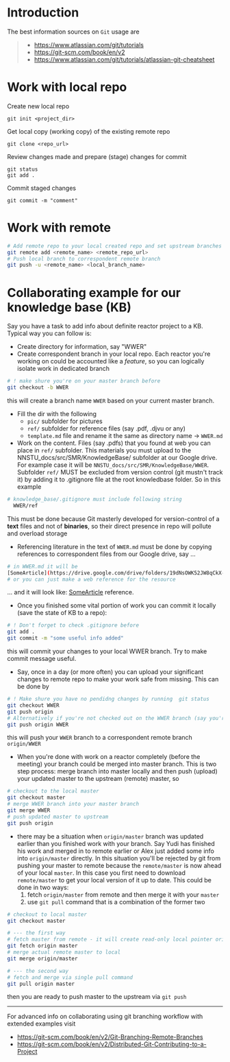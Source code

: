 # Introduction  

The best information sources on `Git` usage are
> - https://www.atlassian.com/git/tutorials
> - https://git-scm.com/book/en/v2
> - https://www.atlassian.com/git/tutorials/atlassian-git-cheatsheet

# Work with local repo
Create new local repo
``` 
git init <project_dir>
```
Get local copy (working copy) of the existing remote repo 
```
git clone <repo_url>
```
Review changes made and prepare (stage) changes for commit
```
git status
git add .
```
Commit staged changes
```
git commit -m "comment"
```


# Work with remote
```bash
# Add remote repo to your local created repo and set upstream branches
git remote add <remote_name> <remote_repo_url>
# Push local branch to correspondent remote branch
git push -u <remote_name> <local_branch_name>
```

# Collaborating example for our knowledge base (KB)
Say you have a task to add info about definite reactor project to a KB. Typical way you can follow is:
- Create directory for information, say "WWER"
- Create correspondent branch in your local repo. Each reactor you're working on could be accounted like a _feature_, so you can logically isolate work in dedicated branch
```bash
# ! make shure you're on your master branch before
git checkout -b WWER
```
this will create a branch name `WWER` based on your current master branch.
- Fill the dir with the following
  - `pic/` subfolder for pictures
  - `ref/` subfolder for reference files (say .pdf, .djvu or any)
  - `template.md` file and rename it the same as directory name -> `WWER.md`
- Work on the content. Files (say .pdfs) that you found at web you can place in `ref/` subfolder. This materials you must upload to the NNSTU_docs/src/SMR/KnowledgeBase/ subfolder at our Google drive. For example case it will be `NNSTU_docs/src/SMR/KnowledgeBase/WWER`. Subfolder `ref/` MUST be excluded from version control (git mustn't track it) by adding it to .gitignore file at the root knowledbase folder. So in this example
```bash
# knowledge_base/.gitignore must include following string
  WWER/ref
```
This must be done because Git masterly developed for version-control of a **text** files and not  of **binaries**, so their direct presence in repo will pollute and overload storage
- Referencing literature in the text of `WWER.md` must be done by copying references to correspondent files from our Google drive, say ...
```bash
# in WWER.md it will be
[SomeArticle](https://drive.google.com/drive/folders/19dNsOWK52JW8qCkX-kevAO5OWJ721Ver?usp=share_link)
# or you can just make a web reference for the resource
```
... and it will look like: [SomeArticle](https://drive.google.com/drive/folders/19dNsOWK52JW8qCkX-kevAO5OWJ721Ver?usp=share_link) reference.
- Once you finished some vital portion of work you can commit it locally (save the state of KB to a repo):
```bash
# ! Don't forget to check .gitignore before
git add .
git commit -m "some useful info added"
``` 
this will commit your changes to your local WWER branch. Try to make commit message useful.
- Say, once in a day (or more often) you can upload your significant changes to remote repo to make your work safe from missing. This can be done by
```bash
# ! Make shure you have no pendidng changes by running  git status
git checkout WWER
git push origin 
# Alternatively if you're not checked out on the WWER branch (say you're now on master) you can point to the branch you want to upload
git push origin WWER
```
this will push your `WWER` branch to a correspondent remote branch `origin/WWER`
- When you're done with work on a reactor completely (before the meeting) your branch could be merged into master branch. This is two step process: merge branch into master locally and then push (upload) your updated master to the upstream (remote) master, so
```bash
# checkout to the local master
git checkout master
# merge WWER branch into your master branch
git merge WWER
# push updated master to upstream
git push origin
```
- there may be a situation when `origin/master` branch was updated earlier than you finished work with your branch. Say Yudi has finished his work and merged in to remote earlier or Alex just added some info into `origin/master` directly. In this situation you'll be rejected by git from pushing your master to remote because the `remote/master` is now ahead of your local `master`. In this case you first need to download `remote/master` to get your local version of it up to date. This could be done in two ways:  
  1) fetch `origin/master` from remote and then merge it with your `master` 
  2) use `git pull` command that is a combination of the former two
```bash
# checkout to local master
git checkout master

# --- the first way
# fetch master from remote - it will create read-only local pointer origin/master
git fetch origin master
# merge actual remote master to local
git merge origin/master

# --- the second way
# fetch and merge via single pull command
git pull origin master
```
then you are ready to push master to the upstream via `git push`  
***
For advanced info on collaborating using git branching workflow with extended examples visit 
- https://git-scm.com/book/en/v2/Git-Branching-Remote-Branches
- https://git-scm.com/book/en/v2/Distributed-Git-Contributing-to-a-Project